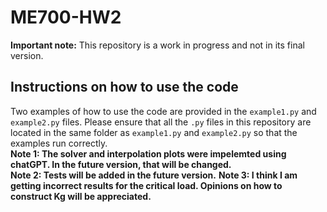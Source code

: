# ME700-HW2
**Important note:** This repository is a work in progress and not in its final version.

## Instructions on how to use the code
Two examples of how to use the code are provided in the `example1.py` and `example2.py` files. Please ensure that all the `.py` files in this repository are located in the same folder as `example1.py` and `example2.py` so that the examples run correctly.      
**Note 1: The solver and interpolation plots were impelemted using chatGPT. In the future version, that will be changed.**   
**Note 2: Tests will be added in the future version.**
**Note 3: I think I am getting incorrect results for the critical load. Opinions on how to construct Kg will be appreciated.**
